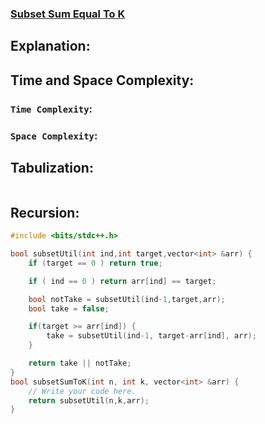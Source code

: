 ### [Subset Sum Equal To K]()

## Explanation:

## Time and Space Complexity:
### `Time Complexity`:

### `Space Complexity`:

## Tabulization:
```cpp

```

## Recursion:
```cpp
#include <bits/stdc++.h> 

bool subsetUtil(int ind,int target,vector<int> &arr) {
    if (target == 0 ) return true;

    if ( ind == 0 ) return arr[ind] == target;

    bool notTake = subsetUtil(ind-1,target,arr);
    bool take = false;

    if(target >= arr[ind]) {
        take = subsetUtil(ind-1, target-arr[ind], arr);
    }

    return take || notTake;
}
bool subsetSumToK(int n, int k, vector<int> &arr) {
    // Write your code here.
    return subsetUtil(n,k,arr);
}
```
